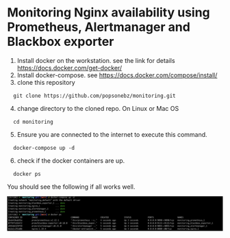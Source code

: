 # Monitoring Nginx availability using Prometheus, Alertmanager and Blackbox exporter


1. Install docker on the workstation. see the link for details https://docs.docker.com/get-docker/
2. Install docker-compose. see https://docs.docker.com/compose/install/
3. clone this repository
```
  git clone https://github.com/popsonebz/monitoring.git
```
4. change directory to the cloned repo.
On Linux or Mac OS
```
  cd monitoring
```
5. Ensure you are connected to the internet to execute this command.
```
  docker-compose up -d
```
6. check if the docker containers are up.
```
  docker ps
```
You should see the following if all works well.

![Screenshot](https://github.com/popsonebz/monitoring/blob/main/monitoring-nginx.png)
